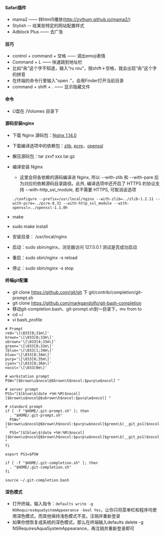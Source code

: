 #### Safari插件
 * mama2 —— 转html5播放(http://zythum.github.io/mama2/)
 * Stylish -- 给某些特定的网站配置样式
 * Adblock Plus —— 去广告

#### 技巧
 * control + command + 空格 —— 调出emoji表情
 * Command + L —— 快速跳到地址栏
 * 比如“肏”这个字不知道，输入“ru rou”，按shift＋空格，就会出现“肏”这个字的拼音
 * 在终端的命令行里输入"open ."，会用Finder打开当前目录
 * command + shift + . —— 显示隐藏文件

#### 命令
 * U盘在 /Volumes 目录下

#### 源码安装nginx
 * 下载 Nginx 源码包：[Nginx 1.14.0](http://nginx.org/en/download.html)
 * 下载编译选项中的依赖包：[zlib](http://zlib.net), [pcre](http://www.pcre.org)，[openssl](https://www.openssl.org/source/)
 * 解压源码包：tar zxvf xxx.tar.gz
 * 编译安装 Nginx
   * 这里会将各依赖的源码编译进 Nginx, 所以 --with-zlib 和 --with-pare 后为对应的依赖源码目录路径。此外, 编译选项中还开启了 HTTPS 的协议支持 --with-http_ssl_module, 若不需要 HTTPS, 可取消该选项

   ```
   ./configure --prefix=/usr/local/nginx --with-zlib=../zlib-1.2.11 --with-pcre=../pcre-8.32 --with-http_ssl_module --with-openssl=../openssl-1.1.0h
   ```

  * make  
  * sudo make install

 * 安装目录： /usr/local/nginx
 * 启动：sudo sbin/nginx，浏览器访问 127.0.0.1 测试是否成功启动
 * 重启：sudo sbin/nginx -s reload
 * 停止：sudo sbin/nginx -s stop


#### 终端git配置
 * git clone https://github.com/git/git 下 git/contrib/completion/git-prompt.sh
 * git clone https://github.com/markgandolfo/git-bash-completion
 * 移动git-completion.bash、git-prompt.sh到～目录下，mv from to
 * cd ~/
 * vi bash_profile
 ```
 # Prompt
 red='\[\033[0;31m\]'
 brown='\[\033[0;33m\]'
 ubrown='\[\033[4;33m\]'
 green='\[\033[0;32m\]'
 lblue='\[\033[1;34m\]'
 blue='\[\033[0;34m\]'
 purp='\[\033[0;35m\]'
 cyan='\[\033[0;36m\]'
 nocol='\[\033[0m\]'

 # workstation prompt
 PSW="[$brown\u$nocol@$brown\h$nocol:$purp\w$nocol] "

 # server prompt
 PSS="[$lblue\$(date +%H:%M)$nocol][$brown\u$nocol@$ubrown\h$nocol:$purp\w$nocol] "

 # standard prompt
 if [ -f "$HOME/.git-prompt.sh" ]; then
   . "$HOME/.git-prompt.sh"
   PSW="[$brown\u$nocol@$brown\h$nocol:$purp\w$nocol]$green\$(__git_ps1)$nocol "
   PSS="[$lblue\$(date +%H:%M)$nocol][$brown\u$nocol@$brown\h$nocol:$purp\w$nocol]$green\$(__git_ps1)$nocol "
 fi

 export PS1=$PSW

 if [ -f "$HOME/.git-completion.sh" ]; then
   . "$HOME/.git-completion.sh"
 fi

 source ~/.git-completion.bash
 ```

#### 深色模式
* 打开终端，输入指令：`defaults write -g NSRequiresAquaSystemAppearance -bool Yes`，让你只将菜单栏和程序坞使用深色模式，而其他保持浅色模式不变。注销并重新登录
* 如果你想恢复成系统的深色模式，那么在终端输入defaults delete -g NSRequiresAquaSystemAppearance，再注销并重新登录即可
